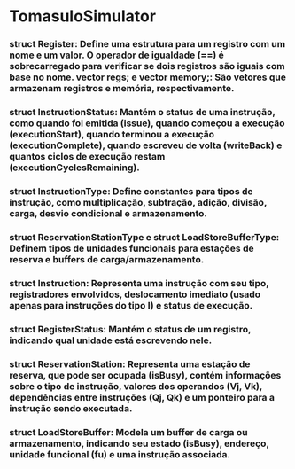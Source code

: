 # TomasuloSimulator

### struct Register: Define uma estrutura para um registro com um nome e um valor. O operador de igualdade (==) é sobrecarregado para verificar se dois registros são iguais com base no nome. vector<Register> regs; e vector<Register> memory;: São vetores que armazenam registros e memória, respectivamente.

### struct InstructionStatus: Mantém o status de uma instrução, como quando foi emitida (issue), quando começou a execução (executionStart), quando terminou a execução (executionComplete), quando escreveu de volta (writeBack) e quantos ciclos de execução restam (executionCyclesRemaining).

### struct InstructionType: Define constantes para tipos de instrução, como multiplicação, subtração, adição, divisão, carga, desvio condicional e armazenamento.

### struct ReservationStationType e struct LoadStoreBufferType: Definem tipos de unidades funcionais para estações de reserva e buffers de carga/armazenamento.

### struct Instruction: Representa uma instrução com seu tipo, registradores envolvidos, deslocamento imediato (usado apenas para instruções do tipo I) e status de execução.

### struct RegisterStatus: Mantém o status de um registro, indicando qual unidade está escrevendo nele.

### struct ReservationStation: Representa uma estação de reserva, que pode ser ocupada (isBusy), contém informações sobre o tipo de instrução, valores dos operandos (Vj, Vk), dependências entre instruções (Qj, Qk) e um ponteiro para a instrução sendo executada.

### struct LoadStoreBuffer: Modela um buffer de carga ou armazenamento, indicando seu estado (isBusy), endereço, unidade funcional (fu) e uma instrução associada.

